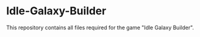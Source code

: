 # Idle-Galaxy-Builder
This repository contains all files required for the game "Idle Galaxy Builder".
